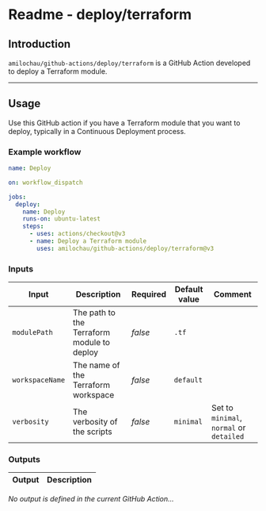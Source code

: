 # Readme - deploy/terraform

## Introduction

`amilochau/github-actions/deploy/terraform` is a GitHub Action developed to deploy a Terraform module.

---

## Usage

Use this GitHub action if you have a Terraform module that you want to deploy, typically in a Continuous Deployment process.

### Example workflow

```yaml
name: Deploy

on: workflow_dispatch

jobs:
  deploy:
    name: Deploy
    runs-on: ubuntu-latest
    steps:
      - uses: actions/checkout@v3
      - name: Deploy a Terraform module
        uses: amilochau/github-actions/deploy/terraform@v3
```

### Inputs

| Input | Description | Required | Default value | Comment |
| ----- | ----------- | -------- | ------------- | ------- |
| `modulePath` | The path to the Terraform module to deploy | *false* | `.tf` |
| `workspaceName` | The name of the Terraform workspace | *false* | `default` |
| `verbosity` | The verbosity of the scripts | *false* | `minimal` | Set to `minimal`, `normal` or `detailed` |

### Outputs

| Output | Description |
| ------ | ----------- |

*No output is defined in the current GitHub Action...*
